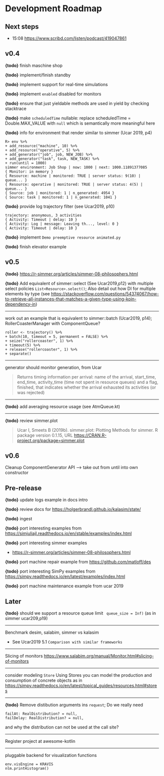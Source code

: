 # Development Roadmap


## Next steps

* 15:08 https://www.scribd.com/listen/podcast/419047861

## v0.4

**{todo}** finish maschine shop

**{todo}** implement/finish standby

**{todo}** implement support for real-time simulations

**{todo}** implement `enabled` disabled for monitors

**{todo}** ensure that just yieldable methods are used in yield by checking stacktrace

**{todo}**  make `scheduledTime` nullable: replace scheduledTime = Double.MAX_VALUE with `null` which is semantically more meaningful here

**{todo}** info for environment that render similar to simmer (Ucar 2019, p4)
```
R> env %>%
+ add_resource("machine", 10) %>%
+ add_resource("operative", 5) %>%
+ add_generator("job", job, NEW_JOB) %>%
+ add_generator("task", task, NEW_TASK) %>%
+ run(until = 1000)
simmer environment: Job Shop | now: 1000 | next: 1000.11891377085
{ Monitor: in memory }
{ Resource: machine | monitored: TRUE | server status: 9(10) | queue... }
{ Resource: operative | monitored: TRUE | server status: 4(5) | queue... }
{ Source: job | monitored: 1 | n_generated: 4954 }
{ Source: task | monitored: 1 | n_generated: 1041 }
```

**{todo}** provide log trajectory filter (see Ucar2019, p10)

```
trajectory: anonymous, 3 activities
{ Activity: Timeout | delay: 10 }
{ Activity: Log | message: Leaving th..., level: 0 }
{ Activity: Timeout | delay: 10 }
```

**{todo}**  implement `Demo preemptive resource animated.py`

**{todo}** finish elevator example

## v0.5

**{todo}**  <https://r-simmer.org/articles/simmer-08-philosophers.html>


**{todo}** Add equivalent of simmer::select (See Ucar2019,p12) with multiple select policies `List<Resource>.select()`; Also detail out how DI for multiple elements by type (see https://stackoverflow.com/questions/54374067/how-to-retrieve-all-instances-that-matches-a-given-type-using-koin-dependency-in)

---

work out an example that is equivalent to simmer::batch (Ucar2019, p14); RollerCoasterManager with ComponentQueue?

```
roller <- trajectory() %>%
+ batch(10, timeout = 5, permanent = FALSE) %>%
+ seize("rollercoaster", 1) %>%
+ timeout(5) %>%
+ release("rollercoaster", 1) %>%
+ separate()
```


---
generator should monitor generation, from Ucar
>  Returns timing information per arrival: name of the arrival,
start_time, end_time, activity_time (time not spent in resource queues) and a flag,
finished, that indicates whether the arrival exhausted its activities (or was rejected)


---
**{todo}** add averaging resource usage (see AtmQueue.kt)

---
**{todo}** review simmer.plot
> Ucar I, Smeets B (2019b). simmer.plot: Plotting Methods for simmer. R package version 0.1.15, URL https://CRAN.R-project.org/package=simmer.plot

## v0.6

Cleanup ComponentGenerator API --> take out from until into own constructor

## Pre-release


**{todo}** update logs example in docs intro

**{todo}** review docs for https://holgerbrandl.github.io/kalasim/state/

**{todo}** ingest

**{todo}** port interesting examples from <https://simjuliajl.readthedocs.io/en/stable/examples/index.html>


**{todo}** port interesting simmer examples
* https://r-simmer.org/articles/simmer-08-philosophers.html

**{todo}** port machine repair example from  <https://github.com/matloff/des>

**{todo}** port interesting SimPy examples from https://simpy.readthedocs.io/en/latest/examples/index.html

**{todo}** port  machine maintenance example from ucar 2019


## Later

**{todo}** should we support a resource queue limit ` queue_size = Inf)` (as in simmer ucar209,p19)

---

Benchmark desim, salabim, simmer vs kalasim
* See Ucar2019  5.1 `Comparison with similar frameworks`

---

Slicing of monitors https://www.salabim.org/manual/Monitor.html#slicing-of-monitors

---

consider modeling `Store` Using Stores you can model the production and consumption of concrete objects as in <https://simpy.readthedocs.io/en/latest/topical_guides/resources.html#stores>

---

**{todo}** Remove distibution arguments ins `request`; Do we  really need
```
failAt: RealDistribution? = null,
failDelay: RealDistribution? = null,
```
and why the distribution can not be used at the call site?

---

Register project at awesome-kotlin


---

pluggable backend for visualization functions
```
env.visEngine = KRAVIS
nlm.printHistogram()
```